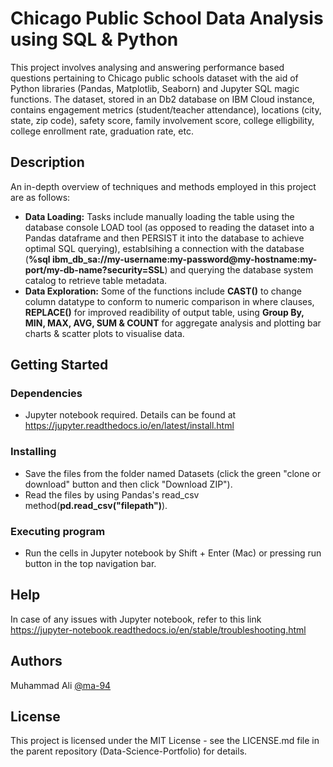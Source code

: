 # Chicago Public School Data Analysis using SQL & Python

This project involves analysing and answering performance based questions pertaining to Chicago public schools dataset with the aid of Python libraries (Pandas, Matplotlib, Seaborn) and Jupyter SQL magic functions. The dataset, stored in an Db2 database on IBM Cloud instance, contains engagement metrics (student/teacher attendance), locations (city, state, zip code), safety score, family involvement score, college elligbility, college enrollment rate, graduation rate, etc.

## Description

An in-depth overview of techniques and methods employed in this project are as follows:
- **Data Loading:** Tasks include manually loading the table using the database console LOAD tool (as opposed to reading the dataset into a Pandas dataframe and then PERSIST it into the database to achieve optimal SQL querying), establsihing a connection with the database (**%sql ibm_db_sa://my-username:my-password@my-hostname:my-port/my-db-name?security=SSL**) and querying the database system catalog to retrieve table metadata.
- **Data Exploration:** Some of the functions include **CAST()** to change column datatype to conform to numeric comparison in where clauses, **REPLACE()** for improved readibility of output table, using **Group By, MIN, MAX, AVG, SUM & COUNT** for aggregate analysis and plotting bar charts & scatter plots to visualise data.

## Getting Started

### Dependencies

* Jupyter notebook required. Details can be found at https://jupyter.readthedocs.io/en/latest/install.html 

### Installing

* Save the files from the folder named Datasets (click the green "clone or download" button and then click "Download ZIP").
* Read the files by using Pandas's read_csv method(**pd.read_csv("filepath")**).

### Executing program

* Run the cells in Jupyter notebook by Shift + Enter (Mac) or pressing run button in the top navigation bar.

## Help

In case of any issues with Jupyter notebook, refer to this link https://jupyter-notebook.readthedocs.io/en/stable/troubleshooting.html

## Authors

Muhammad Ali
[@ma-94](https://www.linkedin.com/in/muhammadali7/)

## License

This project is licensed under the MIT License - see the LICENSE.md file in the parent repository (Data-Science-Portfolio) for details.
